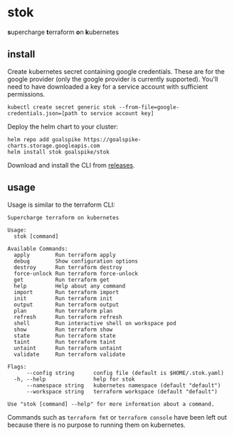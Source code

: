 # stok

**s**upercharge **t**erraform **o**n **k**ubernetes

## install

Create kubernetes secret containing google credentials. These are for the google provider (only the google provider is currently supported). You'll need to have downloaded a key for a service account with sufficient permissions.

```
kubectl create secret generic stok --from-file=google-credentials.json=[path to service account key]
```

Deploy the helm chart to your cluster:

```
helm repo add goalspike https://goalspike-charts.storage.googleapis.com
helm install stok goalspike/stok
```

Download and install the CLI from [releases](https://github.com/leg100/stok/releases).

## usage

Usage is similar to the terraform CLI:

```
Supercharge terraform on kubernetes

Usage:
  stok [command]

Available Commands:
  apply        Run terraform apply
  debug        Show configuration options
  destroy      Run terraform destroy
  force-unlock Run terraform force-unlock
  get          Run terraform get
  help         Help about any command
  import       Run terraform import
  init         Run terraform init
  output       Run terraform output
  plan         Run terraform plan
  refresh      Run terraform refresh
  shell        Run interactive shell on workspace pod
  show         Run terraform show
  state        Run terraform state
  taint        Run terraform taint
  untaint      Run terraform untaint
  validate     Run terraform validate

Flags:
      --config string      config file (default is $HOME/.stok.yaml)
  -h, --help               help for stok
      --namespace string   kubernetes namespace (default "default")
      --workspace string   terraform workspace (default "default")

Use "stok [command] --help" for more information about a command.
```

Commands such as `terraform fmt` or `terraform console` have been left out because there is no purpose to running them on kubernetes.

